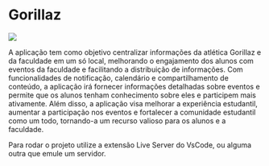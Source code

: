 # Gorillaz

[![](https://skillicons.dev/icons?i=html,css,javascript)](https://skillicons.dev)

A aplicação tem como objetivo centralizar informações da atlética Gorillaz e da faculdade em um só local, melhorando o engajamento dos alunos com eventos da faculdade e facilitando a distribuição de informações. Com funcionalidades de notificação, calendário e compartilhamento de conteúdo, a aplicação irá fornecer informações detalhadas sobre eventos e permite que os alunos tenham conhecimento sobre eles e participem mais ativamente. Além disso, a aplicação visa melhorar a experiência estudantil, aumentar a participação nos eventos e fortalecer a comunidade estudantil como um todo, tornando-a um recurso valioso para os alunos e a faculdade.

Para rodar o projeto utilize a extensão Live Server do VsCode, ou alguma outra que emule um servidor.
